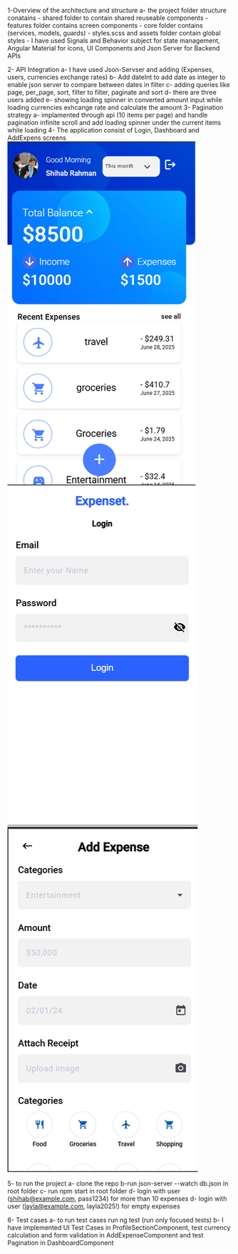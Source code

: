 1-Overview of the architecture and structure
  a- the project folder structure conatains 
     - shared folder to contain shared reuseable components
     - features folder contains screen components
     - core folder contains (services, models, guards)
     - styles.scss and assets folder contain global styles
     - I have used Signals and Behavior subject for state management, Angular Material for icons, UI Components and Json Server for Backend APIs

2- API Integration
  a- I have used Json-Servser and adding (Expenses, users, currencies exchange rates)
  b- Add dateInt to add date as integer to enable json server to compare between dates in filter
  c- adding queries like page, per_page, sort, filter to filter, paginate and sort
  d- there are three users added
  e- showing loading  spinner in converted amount input while loading currencies exhcange rate and calculate the amount
3- ​Pagination strategy
  a- implamented through api (10 items per page) and handle pagination infinite scroll and add loading spinner under the current items while loading
4- The application consist of Login, Dashboard and AddExpens  screens 
![alt text](image-3.png)
![alt text](image-1.png)
![alt text](image-2.png)

5- to run the project 
  a- clone the repo
  b-run json-server --watch db.json in root folder
  c- run npm start in root folder
  d- login with user (shihab@example.com, pass1234) for more than 10 expenses 
  d- login with user (layla@example.com, layla2025!) for empty expenses 

6- Test cases 
 a- to run test cases run ng test (run only focused tests)
 b- I have implemented UI Test Cases in ProfileSectionComponent, test currency calculation and form validation in AddExpenseComponent and test Pagination in DashboardComponent
 
